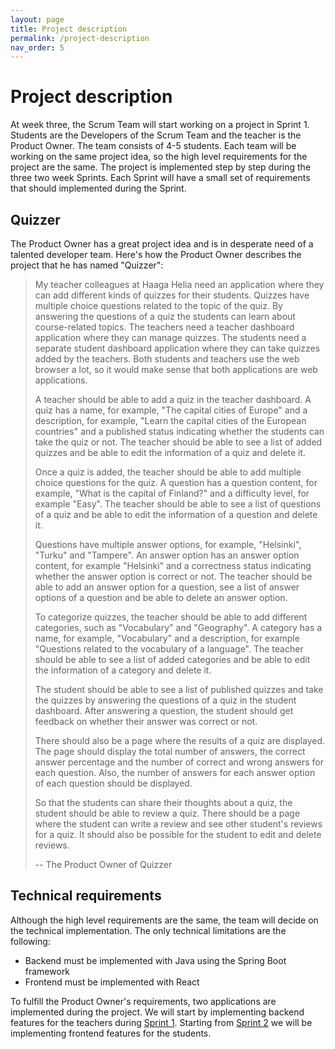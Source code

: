 ```yaml
---
layout: page
title: Project description
permalink: /project-description
nav_order: 5
---
```


# Project description

At week three, the Scrum Team will start working on a project in Sprint 1. Students are the Developers of the Scrum Team and the teacher is the Product Owner. The team consists of 4-5 students. Each team will be working on the same project idea, so the high level requirements for the project are the same. The project is implemented step by step during the three two week Sprints. Each Sprint will have a small set of requirements that should implemented during the Sprint.

## Quizzer

The Product Owner has a great project idea and is in desperate need of a talented developer team. Here's how the Product Owner describes the project that he has named "Quizzer":

> My teacher colleagues at Haaga Helia need an application where they can add different kinds of quizzes for their students. Quizzes have multiple choice questions related to the topic of the quiz. By answering the questions of a quiz the students can learn about course-related topics. The teachers need a teacher dashboard application where they can manage quizzes. The students need a separate student dashboard application where they can take quizzes added by the teachers. Both students and teachers use the web browser a lot, so it would make sense that both applications are web applications.
>
> A teacher should be able to add a quiz in the teacher dashboard. A quiz has a name, for example, "The capital cities of Europe" and a description, for example, "Learn the capital cities of the European countries" and a published status indicating whether the students can take the quiz or not. The teacher should be able to see a list of added quizzes and be able to edit the information of a quiz and delete it.
>
> Once a quiz is added, the teacher should be able to add multiple choice questions for the quiz. A question has a question content, for example, "What is the capital of Finland?" and a difficulty level, for example "Easy". The teacher should be able to see a list of questions of a quiz and be able to edit the information of a question and delete it.
>
> Questions have multiple answer options, for example, "Helsinki", "Turku" and "Tampere". An answer option has an answer option content, for example "Helsinki" and a correctness status indicating whether the answer option is correct or not. The teacher should be able to add an answer option for a question, see a list of answer options of a question and be able to delete an answer option.
>
> To categorize quizzes, the teacher should be able to add different categories, such as "Vocabulary" and "Geography". A category has a name, for example, "Vocabulary" and a description, for example "Questions related to the vocabulary of a language". The teacher should be able to see a list of added categories and be able to edit the information of a category and delete it.
>
> The student should be able to see a list of published quizzes and take the quizzes by answering the questions of a quiz in the student dashboard. After answering a question, the student should get feedback on whether their answer was correct or not.
>
> There should also be a page where the results of a quiz are displayed. The page should display the total number of answers, the correct answer percentage and the number of correct and wrong answers for each question. Also, the number of answers for each answer option of each question should be displayed.
>
> So that the students can share their thoughts about a quiz, the student should be able to review a quiz. There should be a page where the student can write a review and see other student's reviews for a quiz. It should also be possible for the student to edit and delete reviews.
>
> -- The Product Owner of Quizzer

## Technical requirements

Although the high level requirements are the same, the team will decide on the technical implementation. The only technical limitations are the following:

- Backend must be implemented with Java using the Spring Boot framework
- Frontend must be implemented with React

To fulfill the Product Owner's requirements, two applications are implemented during the project. We will start by implementing backend features for the teachers during [Sprint 1](/sprint-1). Starting from [Sprint 2](/sprint-2) we will be implementing frontend features for the students.
